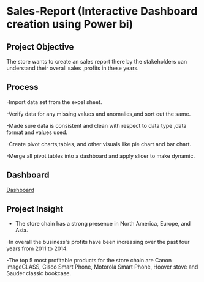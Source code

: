 # Sales-Report (Interactive Dashboard creation using Power bi)
## Project Objective
The store wants to create an sales report there by the stakeholders can understand their overall sales ,profits in these years.
## Process
-Import data set from the excel sheet.

-Verify data for any missing values and anomalies,and sort out the same.

-Made sure data is consistent and clean with respect to data type ,data format and values used.

-Create pivot charts,tables, and other visuals like pie chart and bar chart.

-Merge all pivot tables into a dashboard and apply slicer to make dynamic.

## Dashboard
<a href="https://github.com/ANSHEENA-KACHINIKKAD/Data-analysis-Dashboard/blob/main/sales_report.docx">Dashboard</a>

## Project Insight
- The store chain has a strong presence in North America, Europe, and Asia.

-In overall the business's profits have been increasing over the past four years from 2011 to 2014.

-The top 5 most profitable products for the store chain are Canon imageCLASS, Cisco Smart Phone, Motorola Smart Phone, Hoover stove and Sauder classic bookcase.




